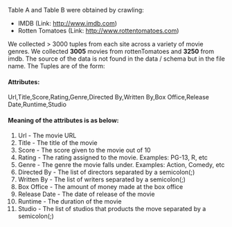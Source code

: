 Table A and Table B were obtained by crawling:
* IMDB (Link: http://www.imdb.com)
* Rotten Tomatoes (Link: http://www.rottentomatoes.com)

We collected > 3000 tuples from each site across a variety of movie genres.  We collected **3005** movies from rottenTomatoes and **3250** from imdb.  The source of the data is not found in the data / schema but in the file name.  The Tuples are of the form:

#### Attributes:
Url,Title,Score,Rating,Genre,Directed By,Written By,Box Office,Release Date,Runtime,Studio

#### Meaning of the attributes is as below:
1. Url - The movie URL
2. Title - The title of the movie
3. Score - The score given to the movie out of 10
4. Rating - The rating assigned to the movie. Examples: PG-13, R, etc
5. Genre - The genre the movie falls under. Examples: Action, Comedy, etc
6. Directed By - The list of directors separated by a semicolon(;)
7. Written By - The list of writers separated by a semicolon(;)
8. Box Office - The amount of money made at the box office 
9. Release Date - The date of release of the movie
10. Runtime - The duration of the movie
11. Studio - The list of studios that products the move separated by a semicolon(;)

